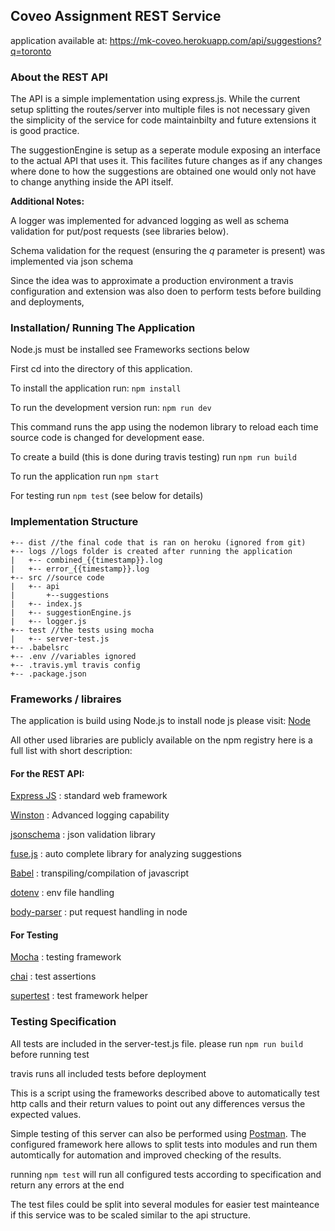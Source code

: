 ## Coveo Assignment REST Service

application available at: 
https://mk-coveo.herokuapp.com/api/suggestions?q=toronto

### About the REST API

The API is a simple implementation using express.js. While the current setup splitting the routes/server into multiple files is not necessary given the simplicity of the service for code maintainbilty and future extensions it is good practice.

The suggestionEngine is setup as a seperate module exposing an interface to the actual API that uses it. This facilites future changes as if any changes where done to how the suggestions are obtained one would only not have to change anything inside the API itself.

**Additional Notes:** 

A logger was implemented for advanced logging as well as schema validation for put/post requests (see libraries below).

Schema validation for the request (ensuring the *q* parameter is present) was implemented via json schema 

Since the idea was to approximate a production environment a travis configuration and extension was also doen to perform tests before building and deployments,

### Installation/ Running The Application

Node.js must be installed see Frameworks sections below

First cd into the directory of this application.

To install the application run: `npm install`

To run the development version run: `npm run dev`

This command runs the app using the nodemon library to reload each time source code is changed for development ease.

To create a build (this is done during travis testing) run `npm run build`

To run the application run `npm start`

For testing run `npm test` (see below for details)

### Implementation Structure

```
+-- dist //the final code that is ran on heroku (ignored from git)
+-- logs //logs folder is created after running the application 
|   +-- combined_{{timestamp}}.log
|   +-- error_{{timestamp}}.log
+-- src //source code
|   +-- api
|       +--suggestions
|   +-- index.js
|   +-- suggestionEngine.js
|   +-- logger.js
+-- test //the tests using mocha
|   +-- server-test.js
+-- .babelsrc
+-- .env //variables ignored
+-- .travis.yml travis config
+-- .package.json

```
### Frameworks / libraires

The application is build using Node.js to install node js please visit:
[Node](https://nodejs.org/en/)

All other used libraries are publicly available on the npm registry here is a full list with short description:

#### For the REST API:

[Express JS](https://expressjs.com/) : standard web framework

[Winston](https://www.npmjs.com/package/winston) : Advanced logging capability

[jsonschema](https://www.npmjs.com/package/jsonschema) : json validation library

[fuse.js](https://fusejs.io) : auto complete library for analyzing suggestions

[Babel](https://babeljs.io) : transpiling/compilation of javascript

[dotenv](https://www.npmjs.com/package/dotenv) : env file handling

[body-parser](https://www.npmjs.com/package/body-parser) : put request handling in node

#### For Testing

[Mocha](https://mochajs.org) : testing framework

[chai](https://www.chaijs.com) : test assertions

[supertest](https://www.npmjs.com/package/supertest) : test framework helper

### Testing Specification 

All tests are included in the server-test.js file. please run `npm run build` before running test

travis runs all included tests before deployment

This is a script using the frameworks described above to automatically test http calls and their return values to point out any differences versus the expected values.

Simple testing of this server can also be performed using [Postman](https://www.getpostman.com). The configured framework here allows to split tests into modules and run them automtically for automation and improved checking of the results.

running `npm test` will run all configured tests according to specification and return any errors at the end 

The test files could be split into several modules for easier test mainteance if this service was to be scaled similar to the api structure.